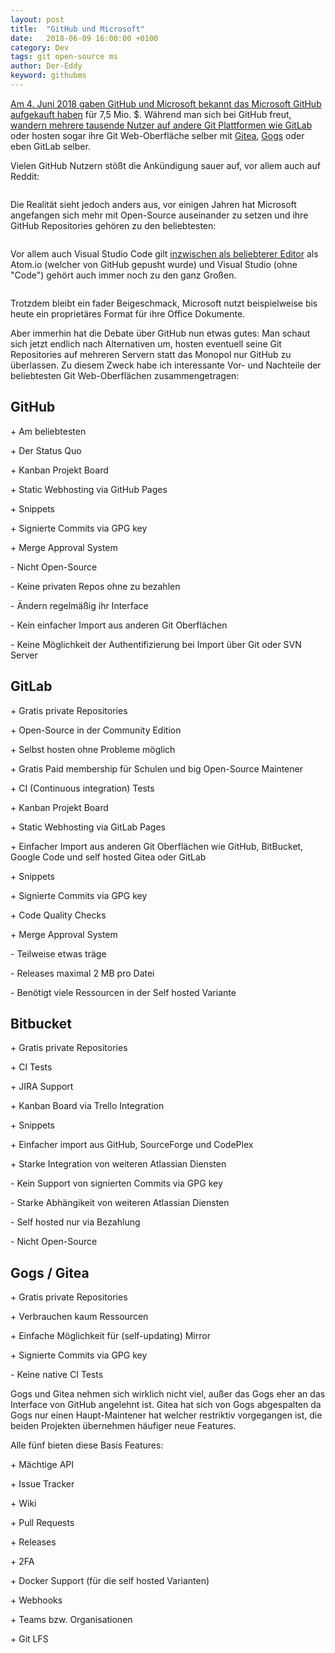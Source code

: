 ```yaml
---
layout: post
title:  "GitHub und Microsoft"
date:   2018-06-09 16:00:00 +0100
category: Dev
tags: git open-source ms
author: Der-Eddy
keyword: githubms
---
```


[Am 4. Juni 2018 gaben GitHub und Microsoft bekannt das Microsoft GitHub aufgekauft haben](https://blog.github.com/2018-06-04-github-microsoft/) für 7,5 Mio. $. Während man sich bei GitHub freut, [wandern mehrere tausende Nutzer auf andere Git Plattformen wie GitLab](https://motherboard.vice.com/en_us/article/ywen8x/13000-projects-ditched-github-for-gitlab-monday-morning) oder hosten sogar ihre Git Web-Oberfläche selber mit [Gitea](http://gitea.io/), [Gogs](https://gogs.io/) oder eben GitLab selber.

Vielen GitHub Nutzern stößt die Ankündigung sauer auf, vor allem auch auf Reddit:

<img class="lazy" data-original="https://i.imgur.com/Tb9JgDB.png">

Die Realität sieht jedoch anders aus, vor einigen Jahren hat Microsoft angefangen sich mehr mit Open-Source auseinander zu setzen und ihre GitHub Repositories gehören zu den beliebtesten:

<img class="lazy" data-original="https://i.imgur.com/1YgbzpF.png">

Vor allem auch Visual Studio Code gilt [inzwischen als beliebterer Editor](https://insights.stackoverflow.com/survey/2018/#development-environments-and-tools) als Atom.io (welcher von GitHub gepusht wurde) und Visual Studio (ohne "Code") gehört auch immer noch zu den ganz Großen.

<img class="lazy" data-original="https://i.imgur.com/gIlea2n.png">

Trotzdem bleibt ein fader Beigeschmack, Microsoft nutzt beispielweise bis heute ein proprietäres Format für ihre Office Dokumente.

Aber immerhin hat die Debate über GitHub nun etwas gutes:
Man schaut sich jetzt endlich nach Alternativen um, hosten eventuell seine Git Repositories auf mehreren Servern statt das Monopol nur GitHub zu überlassen.
Zu diesem Zweck habe ich interessante Vor- und Nachteile der beliebtesten Git Web-Oberflächen zusammengetragen:

<h2>GitHub</h2>

\+ Am beliebtesten

\+ Der Status Quo

\+ Kanban Projekt Board

\+ Static Webhosting via GitHub Pages

\+ Snippets

\+ Signierte Commits via GPG key

\+ Merge Approval System


\- Nicht Open-Source

\- Keine privaten Repos ohne zu bezahlen

\- Ändern regelmäßig ihr Interface

\- Kein einfacher Import aus anderen Git Oberflächen

\- Keine Möglichkeit der Authentifizierung bei Import über Git oder SVN Server


<h2>GitLab</h2>

\+ Gratis private Repositories  

\+ Open-Source in der Community Edition  

\+ Selbst hosten ohne Probleme möglich  

\+ Gratis Paid membership für Schulen und big Open-Source Maintener  

\+ CI (Continuous integration) Tests  

\+ Kanban Projekt Board  

\+ Static Webhosting via GitLab Pages  

\+ Einfacher Import aus anderen Git Oberflächen wie GitHub, BitBucket, Google Code und self hosted Gitea oder GitLab  

\+ Snippets  

\+ Signierte Commits via GPG key  

\+ Code Quality Checks  

\+ Merge Approval System  


\- Teilweise etwas träge

\- Releases maximal 2 MB pro Datei

\- Benötigt viele Ressourcen in der Self hosted Variante

<h2>Bitbucket</h2>

\+ Gratis private Repositories

\+ CI Tests

\+ JIRA Support

\+ Kanban Board via Trello Integration

\+ Snippets

\+ Einfacher import aus GitHub, SourceForge und CodePlex

\+ Starke Integration von weiteren Atlassian Diensten


\- Kein Support von signierten Commits via GPG key

\- Starke Abhängikeit von weiteren Atlassian Diensten

\- Self hosted nur via Bezahlung

\- Nicht Open-Source

<h2>Gogs / Gitea</h2>

\+ Gratis private Repositories

\+ Verbrauchen kaum Ressourcen

\+ Einfache Möglichkeit für (self-updating) Mirror

\+ Signierte Commits via GPG key


\- Keine native CI Tests

Gogs und Gitea nehmen sich wirklich nicht viel, außer das Gogs eher an das Interface von GitHub angelehnt ist. Gitea hat sich von Gogs abgespalten da Gogs nur einen Haupt-Maintener hat welcher restriktiv vorgegangen ist, die beiden Projekten übernehmen häufiger neue Features.

Alle fünf bieten diese Basis Features:

\+ Mächtige API

\+ Issue Tracker

\+ Wiki

\+ Pull Requests

\+ Releases

\+ 2FA

\+ Docker Support (für die self hosted Varianten)

\+ Webhooks

\+ Teams bzw. Organisationen

\+ Git LFS
